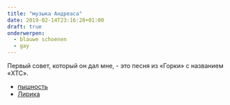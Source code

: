 ```yaml
---
title: "музыка Андреаса"
date: 2019-02-14T23:16:28+01:00
draft: true
onderwerpen:
  - blauwe schoenen
  - gay
---
```


Первый совет, который он дал мне, - это песня из «Горки» с названием «XTC».

* [пышность](https://youtu.be/fWci3zD9jmU)
* [Лирика](https://www.songteksten.nl/songteksten/190820/gorki/xtc.htm)


